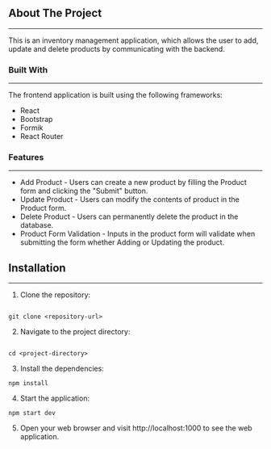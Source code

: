 ## About The Project
---

This is an inventory management application, which allows the user to add, update and delete products by communicating with the backend.

### Built With
---

The frontend application is built using the following frameworks:

* React
* Bootstrap
* Formik
* React Router


### Features
---

* Add Product - Users can create a new product by filling the Product form and clicking the "Submit" button.
* Update Product - Users can modify the contents of product in the Product form.
* Delete Product - Users can permanently delete the product in the database.
* Product Form Validation - Inputs in the product form will validate when submitting the form whether Adding or Updating the product.



## Installation
---
1. Clone the repository:

```

git clone <repository-url>

```


2. Navigate to the project directory:

```

cd <project-directory>

```


3. Install the dependencies:

```
npm install

```


4. Start the application:

```
npm start dev

```


5. Open your web browser and visit http://localhost:1000 to see the web application.